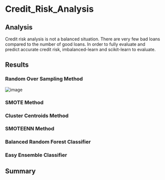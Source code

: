 # Credit_Risk_Analysis

## Analysis
Credit risk analysis is not a balanced situation. There are very few bad loans compared to the number of good loans. In order to fully evaluate and predict accurate credit risk, imbalanced-learn and scikit-learn to evaluate. 


## Results
### Random Over Sampling Method



![image](https://user-images.githubusercontent.com/101893338/179433434-06fea6ea-65e9-4b10-8d9c-80a2c9066cb9.png)


### SMOTE Method


### Cluster Centroids Method


### SMOTEENN Method


### Balanced Random Forest Classifier


### Easy Ensemble Classifier



## Summary

